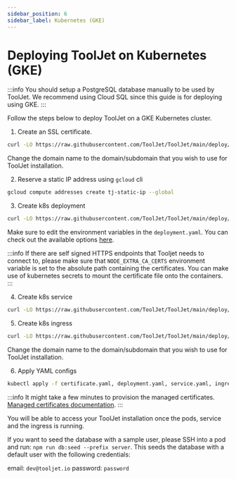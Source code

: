 ```yaml
---
sidebar_position: 6
sidebar_label: Kubernetes (GKE)
---
```


# Deploying ToolJet on Kubernetes (GKE)

:::info
You should setup a PostgreSQL database manually to be used by ToolJet. We recommend using Cloud SQL since this guide is for deploying using GKE.
:::

Follow the steps below to deploy ToolJet on a GKE Kubernetes cluster.

1. Create an SSL certificate.

```bash
curl -LO https://raw.githubusercontent.com/ToolJet/ToolJet/main/deploy/kubernetes/GKE/certificate.yaml
```

Change the domain name to the domain/subdomain that you wish to use for ToolJet installation.

2. Reserve a static IP address using `gcloud` cli

```bash
gcloud compute addresses create tj-static-ip --global
```

3. Create k8s deployment

```bash
curl -LO https://raw.githubusercontent.com/ToolJet/ToolJet/main/deploy/kubernetes/GKE/deployment.yaml
```

Make sure to edit the environment variables in the `deployment.yaml`. You can check out the available options [here](https://docs.tooljet.com/docs/deployment/env-vars).

:::info
If there are self signed HTTPS endpoints that Tooljet needs to connect to, please make sure that `NODE_EXTRA_CA_CERTS` environment variable is set to the absolute path containing the certificates. You can make use of kubernetes secrets to mount the certificate file onto the containers.
:::

4. Create k8s service

```bash
curl -LO https://raw.githubusercontent.com/ToolJet/ToolJet/main/deploy/kubernetes/GKE/service.yaml
```

5. Create k8s ingress

```bash
curl -LO https://raw.githubusercontent.com/ToolJet/ToolJet/main/deploy/kubernetes/GKE/ingress.yaml
```

Change the domain name to the domain/subdomain that you wish to use for ToolJet installation.

6. Apply YAML configs

```bash
kubectl apply -f certificate.yaml, deployment.yaml, service.yaml, ingress.yaml
```

:::info
It might take a few minutes to provision the managed certificates. [Managed certificates documentation](https://cloud.google.com/kubernetes-engine/docs/how-to/managed-certs).
:::

You will be able to access your ToolJet installation once the pods, service and the ingress is running.

If you want to seed the database with a sample user, please SSH into a pod and run:
`npm run db:seed --prefix server`.
This seeds the database with a default user with the following credentials:

email: `dev@tooljet.io`
password: `password`
